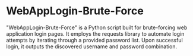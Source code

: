 # WebAppLogin-Brute-Force
"WebAppLogin-Brute-Force" is a Python script built for brute-forcing web application login pages. It employs the requests library to automate login attempts by iterating through a provided password list. Upon successful login, it outputs the discovered username and password combination.
